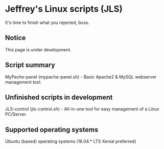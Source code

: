 # Jeffrey's Linux scripts (JLS)
It's time to finish what you rejected, boss.

## Notice
This page is under development.

## Script summary
MyPache-panel (mypache-panel.sh) - Basic Apache2 & MySQL webserver management tool.

## Unfinished scripts in development
JLS-control (jls-control.sh) - All-in-one tool for easy management of a Linux PC/Server.

## Supported operating systems
Ubuntu (based) operating systems (16.04.* LTS Xenial preferred)

